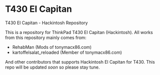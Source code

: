 # T430 El Capitan
T430 El Capitan - Hackintosh Repository

This is a repository for ThinkPad T430 El Capitan (Hackintosh). All works from this repository mainly comes from:
 - RehabMan (Mods of tonymacx86.com)
 - kartoffelsalat_reloaded (Member of tonymacx86.com)

And other contributors that supports Hackintosh El Capitan for T430. This repo will be updated *soon* so please stay tune.
